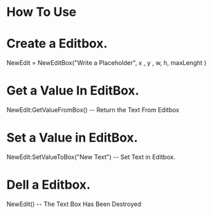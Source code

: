 # How To Use

# Create a Editbox.
   NewEdit = NewEditBox("Write a Placeholder", x , y  , w, h, maxLenght )
    
# Get a Value In EditBox.
   NewEdit:GetValueFromBox() -- Return the Text From Editbox
    
# Set a Value in EditBox.
   NewEdit:SetValueToBox("New Text") -- Set Text in Editbox.

# Dell a Editbox.
  NewEdit() -- The Text Box Has Been Destroyed

